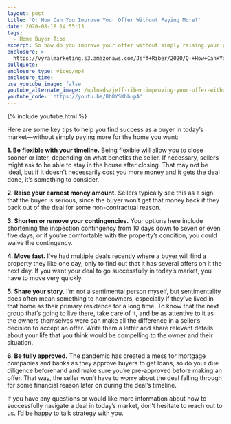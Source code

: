 ```yaml
---
layout: post
title: 'Q: How Can You Improve Your Offer Without Paying More?'
date: 2020-08-18 14:55:13
tags:
  - Home Buyer Tips
excerpt: So how do you improve your offer without simply raising your price?
enclosure: >-
  https://vyralmarketing.s3.amazonaws.com/Jeff+Riber/2020/Q-+How+Can+You+Improve+Your+Offer+Without+Paying+More_.mp4
pullquote:
enclosure_type: video/mp4
enclosure_time:
use_youtube_image: false
youtube_alternate_image: /uploads/jeff-riber-improving-your-offer-without-raising-your-price-yt.jpg
youtube_code: 'https://youtu.be/Bb8YSKhbupA'
---
```


{% include youtube.html %}

Here are some key tips to help you find success as a buyer in today’s market—without simply paying more for the home you want:

**1\. Be flexible with your timeline.** Being flexible will allow you to close sooner or later, depending on what benefits the seller. If necessary, sellers might ask to be able to stay in the house after closing. That may not be ideal, but if it doesn’t necessarily cost you more money and it gets the deal done, it’s something to consider.

**2\. Raise your earnest money amount.** Sellers typically see this as a sign that the buyer is serious, since the buyer won’t get that money back if they back out of the deal for some non-contractual reason.

**3\. Shorten or remove your contingencies.** Your options here include shortening the inspection contingency from 10 days down to seven or even five days, or if you’re comfortable with the property’s condition, you could waive the contingency.

**4\. Move fast.** I’ve had multiple deals recently where a buyer will find a property they like one day, only to find out that it has several offers on it the next day. If you want your deal to go successfully in today’s market, you have to move very quickly.&nbsp;

**5\. Share your story.** I’m not a sentimental person myself, but sentimentality does often mean something to homeowners, especially if they’ve lived in that home as their primary residence for a long time. To know that the next group that’s going to live there, take care of it, and be as attentive to it as the owners themselves were can make all the difference in a seller’s decision to accept an offer. Write them a letter and share relevant details about your life that you think would be compelling to the owner and their situation.

**6\. Be fully approved.** The pandemic has created a mess for mortgage companies and banks as they approve buyers to get loans, so do your due diligence beforehand and make sure you’re pre-approved before making an offer. That way, the seller won’t have to worry about the deal falling through for some financial reason later on during the deal’s timeline.

If you have any questions or would like more information about how to successfully navigate a deal in today’s market, don’t hesitate to reach out to us. I’d be happy to talk strategy with you.